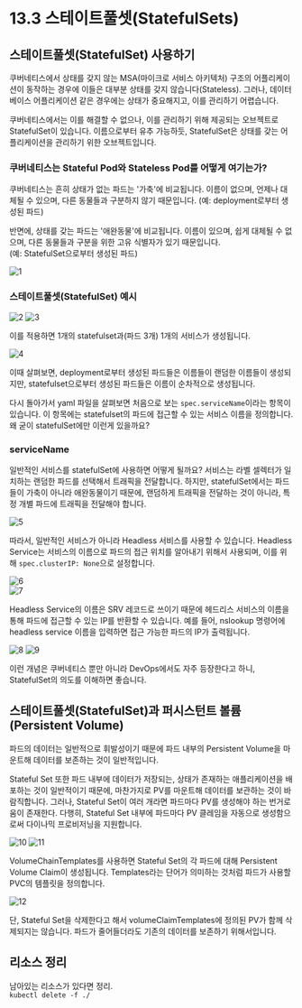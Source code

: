 # 13.3 스테이트풀셋(StatefulSets)

## 스테이트풀셋(StatefulSet) 사용하기
쿠버네티스에서 상태를 갖지 않는 MSA(마이크로 서비스 아키텍처) 구조의 어플리케이션이 동작하는 경우에 이들은 대부분 상태를 갖지 않습니다(Stateless). 그러나, 데이터베이스 어플리케이션 같은 경우에는 상태가 중요해지고, 이를 관리하기 어렵습니다.  

쿠버네티스에서는 이를 해결할 수 없으나, 이를 관리하기 위해 제공되는 오브젝트로 StatefulSet이 있습니다. 이름으로부터 유추 가능하듯, StatefulSet은 상태를 갖는 어플리케이션을 관리하기 위한 오브젝트입니다.

### 쿠버네티스는 Stateful Pod와 Stateless Pod를 어떻게 여기는가?
쿠버네티스는 흔히 상태가 없는 파드는 '가축'에 비교됩니다. 이름이 없으며, 언제나 대체될 수 있으며, 다른 동물들과 구분하지 않기 때문입니다. (예: deployment로부터 생성된 파드) 

반면에, 상태를 갖는 파드는 '애완동물'에 비교됩니다. 이름이 있으며, 쉽게 대체될 수 없으며, 다른 동물들과 구분을 위한 고유 식별자가 있기 때문입니다.  
(예: StatefulSet으로부터 생성된 파드)  

![1](../images/13.3/1.png)


### 스테이트풀셋(StatefulSet) 예시
![2](../images/13.3/2.png)
![3](../images/13.3/3.png)

이를 적용하면 1개의 statefulset과(파드 3개) 1개의 서비스가 생성됩니다.

![4](../images/13.3/4.png)

이때 살펴보면, deployment로부터 생성된 파드들은 이름들이 랜덤한 이름들이 생성되지만, statefulset으로부터 생성된 파드들은 이름이 순차적으로 생성됩니다. 


다시 돌아가서 yaml 파일을 살펴보면 처음으로 보는 `spec.serviceName`이라는 항목이 있습니다. 이 항목에는 statefulset의 파드에 접근할 수 있는 서비스 이름을 정의합니다. 왜 굳이 statefulSet에만 이런게 있을까요?  

### serviceName
일반적인 서비스를 statefulSet에 사용하면 어떻게 될까요? 서비스는 라벨 셀렉터가 일치하는 랜덤한 파드를 선택해서 트래픽을 전달합니다. 하지만, statefulSet에서는 파드들이 가축이 아니라 애완동물이기 때문에, 랜덤하게 트래픽을 전달하는 것이 아니라, 특정 개별 파드에 트래픽을 전달해야 합니다.

![5](../images/13.3/5.png)   

따라서, 일반적인 서비스가 아니라 Headless 서비스를 사용할 수 있습니다. Headless Service는 서비스의 이름으로 파드의 접근 위치를 알아내기 위해서 사용되며, 이를 위해 `spec.clusterIP: None`으로 설정합니다.

![6](../images/13.3/6.png)  
![7](../images/13.3/7.png)  

Headless Service의 이름은 SRV 레코드로 쓰이기 때문에 헤드리스 서비스의 이름을 통해 파드에 접근할 수 있는 IP를 반환할 수 있습니다. 예를 들어, nslookup 명령어에 headless service 이름을 입력하면 접근 가능한 파드의 IP가 출력됩니다.  

![8](../images/13.3/8.png)
![9](../images/13.3/9.png)

이런 개념은 쿠버네티스 뿐만 아니라 DevOps에서도 자주 등장한다고 하니, StatefulSet의 의도를 이해하면 좋습니다.

## 스테이트풀셋(StatefulSet)과 퍼시스턴트 볼륨(Persistent Volume)

파드의 데이터는 일반적으로 휘발성이기 때문에 파드 내부의 Persistent Volume을 마운트해 데이터를 보존하는 것이 일반적입니다.  

Stateful Set 또한 파드 내부에 데이터가 저장되는, 상태가 존재하는 애플리케이션을 배포하는 것이 일반적이기 때문에, 마찬가지로 PV를 마운트해 데이터를 보관하는 것이 바람직합니다. 그러나, Stateful Set이 여러 개라면 파드마다 PV를 생성해야 하는 번거로움이 존재한다. 다행히, Stateful Set 내부에 파드마다 PV 클레임을 자동으로 생성함으로써 다이나믹 프로비저닝을 지원합니다.

![10](../images/13.3/10.png)
![11](../images/13.3/11.png)

VolumeChainTemplates를 사용하면 Stateful Set의 각 파드에 대해 Persistent Volume Claim이 생성됩니다. Templates라는 단어가 의미하는 것처럼 파드가 사용할 PVC의 템플릿을 정의합니다.  

![12](../images/13.3/12.png)

단, Stateful Set을 삭제한다고 해서 volumeClaimTemplates에 정의된 PV가 함께 삭제되지는 않습니다. 파드가 줄어들더라도 기존의 데이터를 보존하기 위해서입니다.  



## 리소스 정리
남아있는 리소스가 있다면 정리.  
`kubectl delete -f ./`